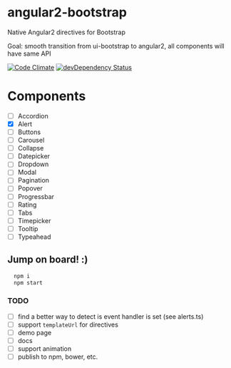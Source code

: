 # angular2-bootstrap
Native Angular2 directives for Bootstrap

Goal: smooth transition from ui-bootstrap to angular2,
all components will have same API

[![Code Climate](https://codeclimate.com/github/valor-software/angular2-bootstrap/badges/gpa.svg)](https://codeclimate.com/github/valor-software/angular2-bootstrap)
[![devDependency Status](https://david-dm.org/valor-software/angular2-bootstrap/dev-status.svg)](https://david-dm.org/valor-software/angular2-bootstrap#info=devDependencies)
<!---
[![Test Coverage](https://codeclimate.com/github/valor-software/angular2-bootstrap/badges/coverage.svg)](https://codeclimate.com/github/valor-software/angular2-bootstrap/coverage)
-->
# Components

- [ ] Accordion
- [x] Alert
- [ ] Buttons
- [ ] Carousel
- [ ] Collapse
- [ ] Datepicker
- [ ] Dropdown
- [ ] Modal
- [ ] Pagination
- [ ] Popover
- [ ] Progressbar
- [ ] Rating
- [ ] Tabs
- [ ] Timepicker
- [ ] Tooltip
- [ ] Typeahead

## Jump on board! :)

```bash
  npm i
  npm start
```

### TODO
- [ ] find a better way to detect is event handler is set (see alerts.ts)
- [ ] support `templateUrl` for directives
- [ ] demo page
- [ ] docs
- [ ] support animation
- [ ] publish to npm, bower, etc.
